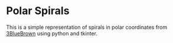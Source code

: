 # Polar Spirals

This is a simple representation of spirals in polar coordinates from [3BlueBrown](https://www.youtube.com/watch?v=EK32jo7i5LQ) using python and tkinter.
